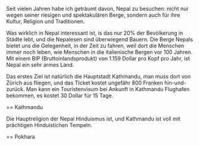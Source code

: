 Seit vielen Jahren habe ich geträumt davon, Nepal zu besuchen: nicht nur wegen seiner riesigen und spektakulären Berge, 
sondern auch für ihre Kultur, Religion und Traditionen. 

Was wirklich in Nepal interessant ist, is das nur 20% der Bevölkerung in Städte lebt, und die Nepalesen sind überwiegend Bauern. Die Berge Nepals bietet uns die Gelegenheit, in der Zeit zu fahren, weil dort die Menschen immer noch leben, wie Menschen in die italienische Bergen vor 100 Jahren.
Mit einem BIP (Bruttoinlandsprodukt) von 1.159 Dollar pro Kopf pro Jahr, ist Nepal ein sehr armes Land.

Das erstes Ziel ist natürlich die Hauptstadt Kathmandu, man muss dort von Zürich aus fliegen, und das TIcket kostet ungefähr 800 Franken hin-und-zurück. Man kann ein Touristenvisum bei Ankunft in Kathmandu Flughafen bekommen, es kostet 30 Dollar für 15 Tage.

== Kathmandu

Die Hauptreligion der Nepal Hinduismus ist, und Kathmandu ist voll mit prächtigen Hinduistichen Tempeln.


== Pokhara

